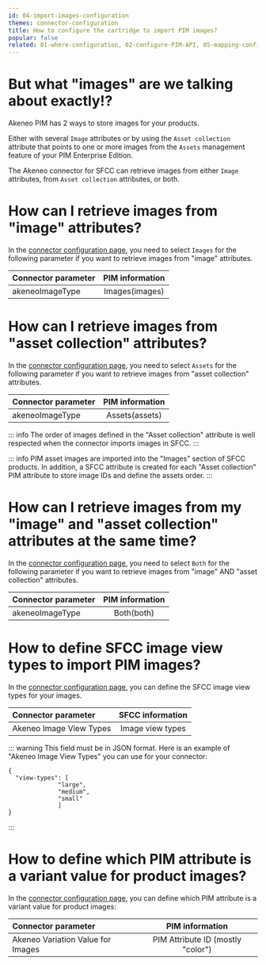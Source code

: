```yaml
---
id: 04-import-images-configuration
themes: connector-configuration
title: How to configure the cartridge to import PIM images?
popular: false
related: 01-where-configuration, 02-configure-PIM-API, 05-mapping-configuration, 06-categories-configuration, 03-products-filter-configuration
---
```


# But what "images" are we talking about exactly!?

Akeneo PIM has 2 ways to store images for your products.

Either with several `Image` attributes or by using the `Asset collection` attribute that points to one or more images from the `Assets` management feature of your PIM Enterprise Edition.

The Akeneo connector for SFCC can retrieve images from either `Image` attributes, from `Asset collection` attributes, or both.

# How can I retrieve images from "image" attributes?

In the [connector configuration page](01-where-configuration.html), you need to select `Images` for the following parameter if you want to retrieve images from "image" attributes.

| Connector parameter           | PIM information        |
| :-----------------------------| :---------------------: |
| akeneoImageType               |  Images(images)        |


# How can I retrieve images from "asset collection" attributes?

In the [connector configuration page](01-where-configuration.html), you need to select `Assets` for the following parameter if you want to retrieve images from "asset collection" attributes.

| Connector parameter           | PIM information        |
| :-----------------------------| :---------------------: |
| akeneoImageType               |  Assets(assets)        |

::: info
The order of images defined in the "Asset collection" attribute is well respected when the connector imports images in SFCC.
:::

::: info
PIM asset images are imported into the "Images" section of SFCC products.
In addition, a SFCC attribute is created for each "Asset collection" PIM attribute to store image IDs and define the assets order.
:::

# How can I retrieve images from my "image" and "asset collection" attributes at the same time?

In the [connector configuration page](01-where-configuration.html), you need to select `Both` for the following parameter if you want to retrieve images from "image" AND "asset collection" attributes.

| Connector parameter           | PIM information        |
| :-----------------------------| :---------------------: |
| akeneoImageType               |  Both(both)            |

# How to define SFCC image view types to import PIM images?

In the [connector configuration page](01-where-configuration.html), you can define the SFCC image view types for your images.

| Connector parameter           | SFCC information        |
| :-----------------------------| :---------------------: |
| Akeneo Image View Types       |  Image view types       |

::: warning
This field must be in JSON format.
Here is an example of "Akeneo Image View Types" you can use for your connector:
```
{
  "view-types": [
              "large",
              "medium",
              "small"
              ]
}
```
:::

# How to define which PIM attribute is a variant value for product images?

In the [connector configuration page](01-where-configuration.html), you can define which PIM attribute is a variant value for product images:

| Connector parameter                     | PIM information                      |
| :---------------------------------------| :----------------------------------: |
| Akeneo Variation Value for Images       |  PIM Attribute ID (mostly "color")   |
